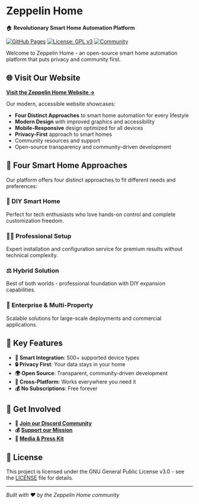 # Zeppelin Home 

🏠 **Revolutionary Smart Home Automation Platform**

[![GitHub Pages](https://img.shields.io/badge/GitHub%20Pages-Live%20Site-brightgreen)](https://hannesmitterer.github.io/zeppelin-/)
[![License: GPL v3](https://img.shields.io/badge/License-GPLv3-blue.svg)](LICENSE)
[![Community](https://img.shields.io/badge/Community-Join%20Discord-7289da)](https://discord.gg/zeppelinhome)

Welcome to Zeppelin Home - an open-source smart home automation platform that puts privacy and community first.

## 🌐 Visit Our Website

**[Visit the Zeppelin Home Website →](https://hannesmitterer.github.io/zeppelin-/)**

Our modern, accessible website showcases:
- **Four Distinct Approaches** to smart home automation for every lifestyle
- **Modern Design** with improved graphics and accessibility
- **Mobile-Responsive** design optimized for all devices
- **Privacy-First** approach to smart homes
- Community resources and support
- Open-source transparency and community-driven development

## 🚀 Four Smart Home Approaches

Our platform offers four distinct approaches to fit different needs and preferences:

### 🔧 DIY Smart Home
Perfect for tech enthusiasts who love hands-on control and complete customization freedom.

### 👨‍💼 Professional Setup  
Expert installation and configuration service for premium results without technical complexity.

### ⚖️ Hybrid Solution
Best of both worlds - professional foundation with DIY expansion capabilities.

### 🏢 Enterprise & Multi-Property
Scalable solutions for large-scale deployments and commercial applications.

## 🚀 Key Features

- **🔗 Smart Integration**: 500+ supported device types
- **🔒 Privacy First**: Your data stays in your home
- **🌍 Open Source**: Transparent, community-driven development  
- **📱 Cross-Platform**: Works everywhere you need it
- **💰 No Subscriptions**: Free forever

## 🤝 Get Involved

- **💬 [Join our Discord Community](https://discord.gg/zeppelinhome)**
- **💰 [Support our Mission](https://hannesmitterer.github.io/zeppelin-/#support)**
- **📰 [Media & Press Kit](https://hannesmitterer.github.io/zeppelin-/#community)**

## 📄 License

This project is licensed under the GNU General Public License v3.0 - see the [LICENSE](LICENSE) file for details.

---

*Built with ❤️ by the Zeppelin Home community*